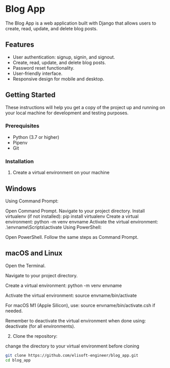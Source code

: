 # Blog App

The Blog App is a web application built with Django that allows users to create, read, update, and delete blog posts.

## Features

- User authentication: signup, signin, and signout.
- Create, read, update, and delete blog posts.
- Password reset functionality.
- User-friendly interface.
- Responsive design for mobile and desktop.

## Getting Started

These instructions will help you get a copy of the project up and running on your local machine for development and testing purposes.

### Prerequisites

- Python (3.7 or higher)
- Pipenv
- Git

### Installation

1. Create a virtual environment on your machine

Windows
-------

Using Command Prompt:

Open Command Prompt.
Navigate to your project directory.
Install virtualenv (if not installed): pip install virtualenv
Create a virtual environment: python -m venv envname
Activate the virtual environment: .\\envname\\Scripts\\activate
Using PowerShell:

Open PowerShell.
Follow the same steps as Command Prompt.

macOS and Linux
---------------

Open the Terminal.

Navigate to your project directory.

Create a virtual environment: python -m venv envname

Activate the virtual environment: source envname/bin/activate

For macOS M1 (Apple Silicon), use: source envname/bin/activate.csh if needed.

Remember to deactivate the virtual environment when done using: deactivate (for all environments).

2. Clone the repository:

change the directory to your virtual environment before cloning
```bash
git clone https://github.com/elisoft-engineer/blog_app.git
cd blog_app

